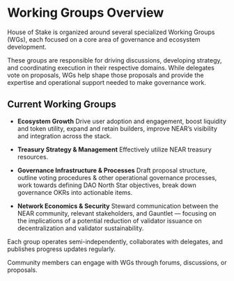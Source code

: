 # Working Groups Overview

House of Stake is organized around several specialized Working Groups (WGs), each focused on a core area of governance and ecosystem development.

These groups are responsible for driving discussions, developing strategy, and coordinating execution in their respective domains. While delegates vote on proposals, WGs help shape those proposals and provide the expertise and operational support needed to make governance work.

## Current Working Groups

- **Ecosystem Growth**
  Drive user adoption and engagement, boost liquidity and token utility, expand and retain builders, improve NEAR’s visibility and integration across the stack.

- **Treasury Strategy & Management**
  Effectively utilize NEAR treasury resources.

- **Governance Infrastructure & Processes**
  Draft proposal structure, outline voting procedures & other operational governance processes, work towards defining DAO North Star objectives, break down governance OKRs into actionable items.

- **Network Economics & Security**
  Steward communication between the NEAR community, relevant stakeholders, and Gauntlet — focusing on the implications of a potential reduction of validator issuance on decentralization and validator sustainability.

Each group operates semi-independently, collaborates with delegates, and publishes progress updates regularly.

Community members can engage with WGs through forums, discussions, or proposals.
